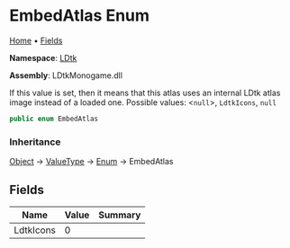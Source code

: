# EmbedAtlas Enum

[Home](../../README.md) &#x2022; [Fields](#fields)

**Namespace**: [LDtk](../README.md)

**Assembly**: LDtkMonogame\.dll

  
 If this value is set, then it means that this atlas uses an internal LDtk atlas image instead of a loaded one\. Possible values: \<`null`\>, `LdtkIcons`, `null` 

```csharp
public enum EmbedAtlas
```

### Inheritance

[Object](https://docs.microsoft.com/en-us/dotnet/api/system.object) &#x2192; [ValueType](https://docs.microsoft.com/en-us/dotnet/api/system.valuetype) &#x2192; [Enum](https://docs.microsoft.com/en-us/dotnet/api/system.enum) &#x2192; EmbedAtlas

## Fields

| Name | Value | Summary |
| ---- | ----- | ------- |
| LdtkIcons | 0 |

